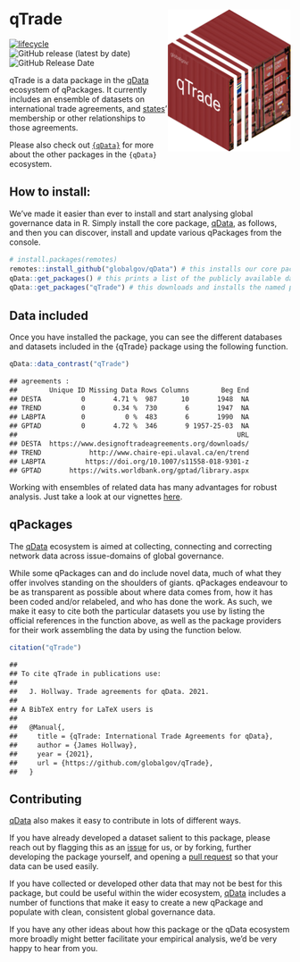 
# qTrade <img src="inst/qTradeLogo.png" align="right" width="220"/>

<!-- badges: start -->

[![lifecycle](https://img.shields.io/badge/lifecycle-experimental-orange.svg)](https://www.tidyverse.org/lifecycle/#experimental)
![GitHub release (latest by
date)](https://img.shields.io/github/v/release/globalgov/qTrade)
![GitHub Release
Date](https://img.shields.io/github/release-date/globalgov/qTrade)
<!-- badges: end -->

qTrade is a data package in the
[qData](https://github.com/globalgov/qData) ecosystem of qPackages. It
currently includes an ensemble of datasets on international trade
agreements, and [states](https://github.com/globalgov/qStates)’
membership or other relationships to those agreements.

Please also check out [`{qData}`](https://github.com/globalgov) for more
about the other packages in the `{qData}` ecosystem.

## How to install:

We’ve made it easier than ever to install and start analysing global
governance data in R. Simply install the core package,
[qData](https://github.com/globalgov/qData), as follows, and then you
can discover, install and update various qPackages from the console.

``` r
# install.packages(remotes)
remotes::install_github("globalgov/qData") # this installs our core package, the only one you need to do independently
qData::get_packages() # this prints a list of the publicly available data packages currently available
qData::get_packages("qTrade") # this downloads and installs the named package
```

## Data included

Once you have installed the package, you can see the different databases
and datasets included in the {qTrade} package using the following
function.

``` r
qData::data_contrast("qTrade")
```

    ## agreements :
    ##        Unique ID Missing Data Rows Columns        Beg End
    ## DESTA          0       4.71 %  987      10       1948  NA
    ## TREND          0       0.34 %  730       6       1947  NA
    ## LABPTA         0          0 %  483       6       1990  NA
    ## GPTAD          0       4.72 %  346       9 1957-25-03  NA
    ##                                                       URL
    ## DESTA  https://www.designoftradeagreements.org/downloads/
    ## TREND            http://www.chaire-epi.ulaval.ca/en/trend
    ## LABPTA          https://doi.org/10.1007/s11558-018-9301-z
    ## GPTAD       https://wits.worldbank.org/gptad/library.aspx

Working with ensembles of related data has many advantages for robust
analysis. Just take a look at our vignettes
[here](https://globalgov.github.io/qData/articles/user.html).

## qPackages

The [qData](https://github.com/globalgov/qData) ecosystem is aimed at
collecting, connecting and correcting network data across issue-domains
of global governance.

While some qPackages can and do include novel data, much of what they
offer involves standing on the shoulders of giants. qPackages endeavour
to be as transparent as possible about where data comes from, how it has
been coded and/or relabeled, and who has done the work. As such, we make
it easy to cite both the particular datasets you use by listing the
official references in the function above, as well as the package
providers for their work assembling the data by using the function
below.

``` r
citation("qTrade")
```

    ## 
    ## To cite qTrade in publications use:
    ## 
    ##   J. Hollway. Trade agreements for qData. 2021.
    ## 
    ## A BibTeX entry for LaTeX users is
    ## 
    ##   @Manual{,
    ##     title = {qTrade: International Trade Agreements for qData},
    ##     author = {James Hollway},
    ##     year = {2021},
    ##     url = {https://github.com/globalgov/qTrade},
    ##   }

## Contributing

[qData](https://github.com/globalgov/qData) also makes it easy to
contribute in lots of different ways.

If you have already developed a dataset salient to this package, please
reach out by flagging this as an
[issue](https://github.com/globalgov/qTrade/issues) for us, or by
forking, further developing the package yourself, and opening a [pull
request](https://github.com/globalgov/qTrade/pulls) so that your data
can be used easily.

If you have collected or developed other data that may not be best for
this package, but could be useful within the wider ecosystem,
[qData](https://github.com/globalgov/qData) includes a number of
functions that make it easy to create a new qPackage and populate with
clean, consistent global governance data.

If you have any other ideas about how this package or the qData
ecosystem more broadly might better facilitate your empirical analysis,
we’d be very happy to hear from you.
